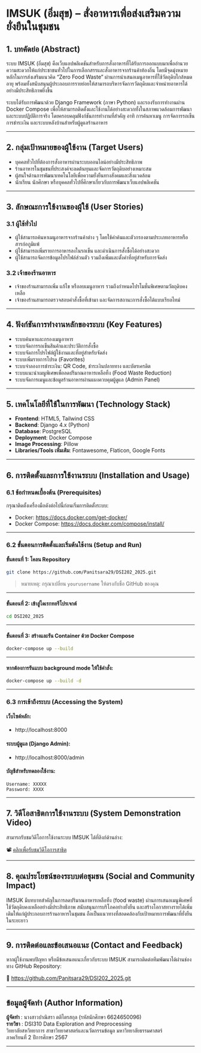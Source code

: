 
# IMSUK (อิ่มสุข) – สั่งอาหารเพื่อส่งเสริมความยั่งยืนในชุมชน

## 1. บทคัดย่อ (Abstract)

ระบบ IMSUK (อิ่มสุข) คือเว็บแอปพลิเคชันสำหรับการสั่งอาหารที่ได้รับการออกแบบมาเพื่ออำนวยความสะดวกให้แก่ประชาชนทั่วไปในการเลือกสรรและสั่งอาหารจากร้านค้าท้องถิ่น โดยมีจุดมุ่งหมายหลักในการส่งเสริมแนวคิด “Zero Food Waste” ผ่านการนำเสนอเมนูอาหารที่ใช้วัตถุดิบใกล้หมดอายุ พร้อมทั้งสนับสนุนผู้ประกอบการรายย่อยให้สามารถบริหารจัดการวัตถุดิบและจำหน่ายอาหารได้อย่างมีประสิทธิภาพยิ่งขึ้น

ระบบได้รับการพัฒนาด้วย Django Framework (ภาษา Python) และรองรับการทำงานผ่าน Docker Compose เพื่อให้สามารถติดตั้งและใช้งานได้อย่างสะดวกทั้งในสภาพแวดล้อมการพัฒนาและระบบปฏิบัติการจริง โดยครอบคลุมฟังก์ชันการทำงานที่สำคัญ อาทิ การค้นหาเมนู การจัดการรถเข็น การชำระเงิน และระบบหลังบ้านสำหรับผู้ดูแลร้านอาหาร

---

## 2. กลุ่มเป้าหมายของผู้ใช้งาน (Target Users)

- บุคคลทั่วไปที่ต้องการสั่งอาหารผ่านระบบออนไลน์อย่างมีประสิทธิภาพ  
- ร้านอาหารในชุมชนที่ประสงค์จะลดต้นทุนและจัดการวัตถุดิบอย่างเหมาะสม  
- ผู้สนใจด้านการพัฒนาเทคโนโลยีเพื่อความยั่งยืนทางสังคมและสิ่งแวดล้อม  
- นักเรียน นักศึกษา หรือบุคคลทั่วไปที่ศึกษาเกี่ยวกับการพัฒนาเว็บแอปพลิเคชัน  

---

## 3. ลักษณะการใช้งานของผู้ใช้ (User Stories)

### 3.1 ผู้ใช้ทั่วไป

- ผู้ใช้สามารถค้นหาเมนูอาหารจากร้านค้าต่าง ๆ โดยใช้คำค้นและตัวกรองตามประเภทอาหารหรือสารก่อภูมิแพ้  
- ผู้ใช้สามารถเพิ่มรายการอาหารลงในรถเข็น และดำเนินการสั่งซื้อได้อย่างสะดวก  
- ผู้ใช้สามารถจัดการข้อมูลโปรไฟล์ส่วนตัว รวมถึงเพิ่มและตั้งค่าที่อยู่สำหรับการจัดส่ง  

### 3.2 เจ้าของร้านอาหาร

- เจ้าของร้านสามารถเพิ่ม แก้ไข หรือลบเมนูอาหาร รวมถึงกำหนดโปรโมชั่นพิเศษตามวัตถุดิบคงเหลือ  
- เจ้าของร้านสามารถตรวจสอบคำสั่งซื้อที่เข้ามา และจัดการสถานะการสั่งซื้อได้แบบเรียลไทม์  

---

## 4. ฟังก์ชันการทำงานหลักของระบบ (Key Features)

- ระบบค้นหาและกรองเมนูอาหาร  
- ระบบจัดการรถเข็นสินค้าและประวัติการสั่งซื้อ  
- ระบบจัดการโปรไฟล์ผู้ใช้งานและที่อยู่สำหรับจัดส่ง  
- ระบบเพิ่มรายการโปรด (Favorites)  
- ระบบจำลองการชำระเงิน: QR Code, ชำระเงินปลายทาง และบัตรเครดิต  
- ระบบแนะนำเมนูพิเศษเพื่อลดปริมาณอาหารเหลือทิ้ง (Food Waste Reduction)  
- ระบบจัดการเมนูและข้อมูลร้านอาหารผ่านแผงควบคุมผู้ดูแล (Admin Panel)  

---

## 5. เทคโนโลยีที่ใช้ในการพัฒนา (Technology Stack)

- **Frontend**: HTML5, Tailwind CSS  
- **Backend**: Django 4.x (Python)  
- **Database**: PostgreSQL  
- **Deployment**: Docker Compose  
- **Image Processing**: Pillow  
- **Libraries/Tools เพิ่มเติม**: Fontawesome, Flaticon, Google Fonts  

---

## 6. การติดตั้งและการใช้งานระบบ (Installation and Usage)

### 6.1 ข้อกำหนดเบื้องต้น (Prerequisites)

กรุณาติดตั้งเครื่องมือดังต่อไปนี้ก่อนเริ่มการติดตั้งระบบ:

- Docker: https://docs.docker.com/get-docker/  
- Docker Compose: https://docs.docker.com/compose/install/  

---

### 6.2 ขั้นตอนการติดตั้งและเริ่มต้นใช้งาน (Setup and Run)

#### ขั้นตอนที่ 1: โคลน Repository

```bash
git clone https://github.com/Panitsara29/DSI202_2025.git
```

> หมายเหตุ: กรุณาเปลี่ยน `yourusername` ให้ตรงกับชื่อ GitHub ของคุณ

---

#### ขั้นตอนที่ 2: เข้าสู่ไดเรกทอรีโปรเจกต์

```bash
cd DSI202_2025
```

---

#### ขั้นตอนที่ 3: สร้างและรัน Container ด้วย Docker Compose

```bash
docker-compose up --build
```

---

#### หากต้องการรันแบบ background mode ให้ใช้คำสั่ง:

```bash
docker-compose up --build -d
```

---

### 6.3 การเข้าถึงระบบ (Accessing the System)

#### เว็บไซต์หลัก:

- http://localhost:8000  

#### ระบบผู้ดูแล (Django Admin):

- http://localhost:8000/admin  

#### บัญชีสำหรับทดลองใช้งาน:

```text
Username: XXXXX
Password: XXXX
```

---

## 7. วิดีโอสาธิตการใช้งานระบบ (System Demonstration Video)

สามารถรับชมวิดีโอการใช้งานระบบ IMSUK ได้ที่ลิงก์ด้านล่าง:

📽️ [คลิกเพื่อรับชมวิดีโอการสาธิต](https://youtu.be/your-demo-link)

---

## 8. คุณประโยชน์ของระบบต่อชุมชน (Social and Community Impact)

IMSUK มีบทบาทสำคัญในการลดปริมาณอาหารเหลือทิ้ง (food waste) ผ่านการเสนอเมนูพิเศษที่ใช้วัตถุดิบคงเหลืออย่างมีประสิทธิภาพ สนับสนุนการบริโภคอย่างยั่งยืน และสร้างโอกาสทางรายได้เพิ่มเติมให้แก่ผู้ประกอบการร้านอาหารในชุมชน ถือเป็นแนวทางที่สอดคล้องกับเป้าหมายการพัฒนาที่ยั่งยืนในระยะยาว

---

## 9. การติดต่อและข้อเสนอแนะ (Contact and Feedback)

หากผู้ใช้งานพบปัญหา หรือมีข้อเสนอแนะเกี่ยวกับระบบ IMSUK สามารถติดต่อทีมพัฒนาได้ผ่านช่องทาง GitHub Repository:

🔗 https://github.com/Panitsara29/DSI202_2025.git

---

## ข้อมูลผู้จัดทำ (Author Information)

**ผู้จัดทำ** : นางสาวปาณิสรา ตติไตรสกุล (รหัสนักศึกษา 6624650096)  
**รายวิชา** : DSI310 Data Exploration and Preprocessing  
วิทยาลัยสหวิทยาการ สาขาวิทยาศาสตร์และนวัตกรรมข้อมูล มหาวิทยาลัยธรรมศาสตร์  
ภาคเรียนที่ 2 ปีการศึกษา 2567

---

